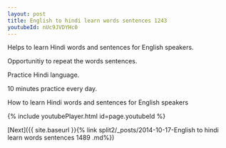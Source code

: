 ```yaml
---
layout: post
title: English to hindi learn words sentences 1243 
youtubeId: nUc9JVDYHc0
---
```

 
 
Helps to learn Hindi words and sentences for English speakers.

Opportunitiy to repeat the words sentences. 

Practice Hindi language. 
 
10 minutes practice every day. 
 
How to learn Hindi words and sentences for English speakers 
 
{% include youtubePlayer.html id=page.youtubeId %}
 
 
[Next]({{ site.baseurl }}{% link  split2/_posts/2014-10-17-English to hindi learn words sentences 1489 .md%})
 
